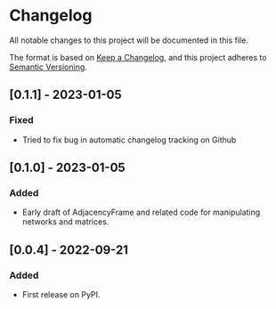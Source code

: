 # Changelog

All notable changes to this project will be documented in this file.

The format is based on [Keep a Changelog](https://keepachangelog.com/en/1.0.0/),
and this project adheres to [Semantic Versioning](https://semver.org/spec/v2.0.0.html).

## [0.1.1] - 2023-01-05

### Fixed

- Tried to fix bug in automatic changelog tracking on Github

## [0.1.0] - 2023-01-05

### Added

- Early draft of AdjacencyFrame and related code for manipulating networks and matrices.

## [0.0.4] - 2022-09-21

### Added

- First release on PyPI.
